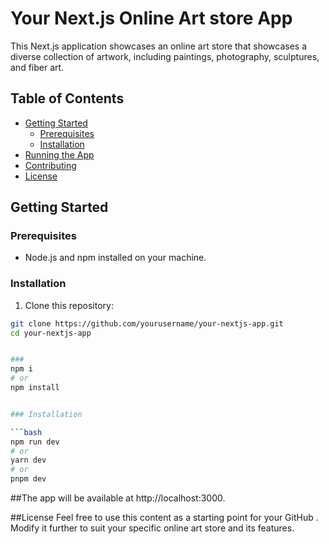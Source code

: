 # Your Next.js Online Art store App

This Next.js application showcases an online art store that showcases a diverse collection of artwork, including paintings, photography, sculptures, and fiber art.

## Table of Contents

- [Getting Started](#getting-started)
  - [Prerequisites](#prerequisites)
  - [Installation](#installation)
- [Running the App](#running-the-app)
- [Contributing](#contributing)
- [License](#license)

## Getting Started

### Prerequisites

- Node.js and npm installed on your machine.

### Installation

1. Clone this repository:

```bash
git clone https://github.com/yourusername/your-nextjs-app.git
cd your-nextjs-app


###
npm i
# or
npm install


### Installation

```bash
npm run dev
# or
yarn dev
# or
pnpm dev
```

##The app will be available at http://localhost:3000.


##License
Feel free to use this content as a starting point for your GitHub . Modify it further to suit your specific online art store and its features.

